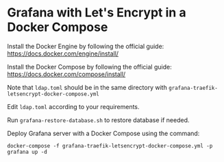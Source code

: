 # Grafana with Let's Encrypt in a Docker Compose

Install the Docker Engine by following the official guide: https://docs.docker.com/engine/install/

Install the Docker Compose by following the official guide: https://docs.docker.com/compose/install/

Note that `ldap.toml` should be in the same directory with `grafana-traefik-letsencrypt-docker-compose.yml`

Edit `ldap.toml` according to your requirements.

Run `grafana-restore-database.sh` to restore database if needed.

Deploy Grafana server with a Docker Compose using the command:

`docker-compose -f grafana-traefik-letsencrypt-docker-compose.yml -p grafana up -d`
